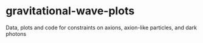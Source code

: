 # gravitational-wave-plots
 Data, plots and code for constraints on axions, axion-like particles, and dark photons 
